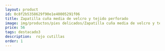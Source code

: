 ```yaml
---
layout: product
id: 0c8f2b5358629f90e1e40005291f06
title: Zapatilla cuña media de velcro y tejido perforado
image: img/productos/pies delicados/Zapatilla cuña media de velcro y tejido perforado=56=destacado3= rojo cutillas.webp
price: 56
tags: destacado3
description:  rojo cutillas
order: 1
---
```

